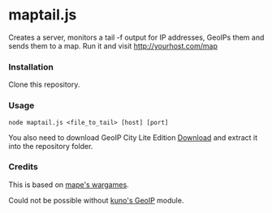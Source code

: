 # maptail.js

Creates a server, monitors a tail -f output for IP addresses, GeoIPs them and sends them to a map. 
Run it and visit http://yourhost.com/map

### Installation

Clone this repository.

### Usage

    node maptail.js <file_to_tail> [host] [port]

You also need to download GeoIP City Lite Edition [Download](http://geolite.maxmind.com/download/geoip/database/GeoLiteCity.dat.gz) 
and extract it into the repository folder.

### Credits

This is based on [mape's wargames](https://github.com/mape/node-wargames).

Could not be possible without [kuno's GeoIP](https://github.com/kuno/GeoIP) module.
